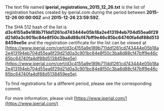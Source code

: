 The text file named **iperial_registrations_2015_12_26.txt** is the list of registration hashes created by iperial.com during the period between **2015-12-26 00:00:00Z** and **2015-12-26 23:59:59Z**.

The SHA 512 hash of the list is **d3c4155a9e189b711dd1261cd743444e05b18a2e413194eb704d55ea6f29d21d0a3c901bc84e8f50c3ba8d88cf47bff9e46c85bc64740fa4df88d5138459ee5e** and the registration certificate for the list can be viewed at [https://www.iperial.com/cert/d3c4155a9e189b711dd1261cd743444e05b18a2e413194eb704d55ea6f29d21d0a3c901bc84e8f50c3ba8d88cf47bff9e46c85bc64740fa4df88d5138459ee5e](https://www.iperial.com/cert/d3c4155a9e189b711dd1261cd743444e05b18a2e413194eb704d55ea6f29d21d0a3c901bc84e8f50c3ba8d88cf47bff9e46c85bc64740fa4df88d5138459ee5e).

To find registrations for a different period, please see the corresponding commit.

For more information, please visit [https://www.iperial.com/](https://www.iperial.com/)
